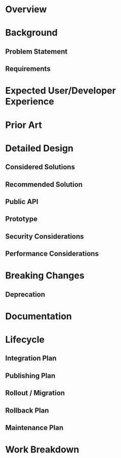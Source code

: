# Overview

# Background

## Problem Statement

## Requirements

# Expected User/Developer Experience

# Prior Art

# Detailed Design

## Considered Solutions

## Recommended Solution

## Public API

## Prototype

## Security Considerations

## Performance Considerations

# Breaking Changes

## Deprecation

# Documentation

# Lifecycle

## Integration Plan

## Publishing Plan

## Rollout / Migration

## Rollback Plan

## Maintenance Plan

# Work Breakdown
